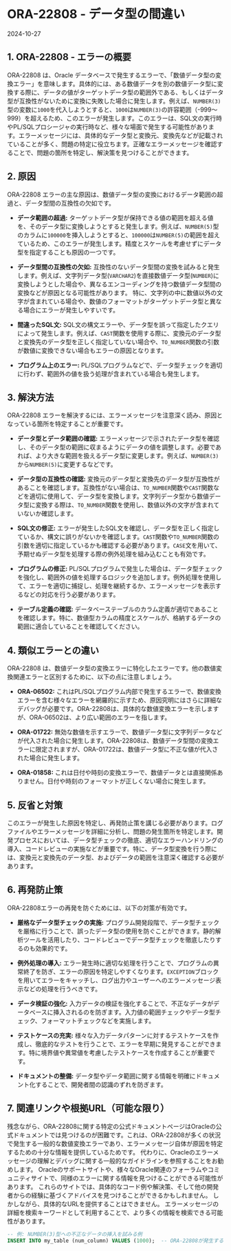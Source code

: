 # ORA-22808 - データ型の間違い
2024-10-27

## 1. ORA-22808 - エラーの概要

ORA-22808 は、Oracle データベースで発生するエラーで、「数値データ型の変換エラー」を意味します。具体的には、ある数値データを別の数値データ型に変換する際に、データの値がターゲットデータ型の範囲外である、もしくはデータ型が互換性がないために変換に失敗した場合に発生します。例えば、`NUMBER(3)`型の変数に`1000`を代入しようとすると、`1000`は`NUMBER(3)`の許容範囲（-999～999）を超えるため、このエラーが発生します。このエラーは、SQL文の実行時やPL/SQLプロシージャの実行時など、様々な場面で発生する可能性があります。エラーメッセージには、具体的なデータ型と変換元、変換先などが記載されていることが多く、問題の特定に役立ちます。正確なエラーメッセージを確認することで、問題の箇所を特定し、解決策を見つけることができます。


## 2. 原因

ORA-22808 エラーの主な原因は、数値データ型の変換におけるデータ範囲の超過と、データ型間の互換性の欠如です。

* **データ範囲の超過:**  ターゲットデータ型が保持できる値の範囲を超える値を、そのデータ型に変換しようとすると発生します。例えば、`NUMBER(5)`型のカラムに`100000`を挿入しようとすると、`100000`は`NUMBER(5)`の範囲を超えているため、このエラーが発生します。精度とスケールを考慮せずにデータ型を指定することも原因の一つです。

* **データ型間の互換性の欠如:** 互換性のないデータ型間の変換を試みると発生します。例えば、文字列データ型(`VARCHAR2`)を直接数値データ型(`NUMBER`)に変換しようとした場合や、異なるエンコーディングを持つ数値データ型間の変換などが原因となる可能性があります。  特に、文字列の中に数値以外の文字が含まれている場合や、数値のフォーマットがターゲットデータ型と異なる場合にエラーが発生しやすいです。

* **間違ったSQL文:** SQL文の構文エラーや、データ型を誤って指定したクエリによって発生します。例えば、`CAST`関数を使用する際に、変換元のデータ型と変換先のデータ型を正しく指定していない場合や、`TO_NUMBER`関数の引数が数値に変換できない場合もエラーの原因となります。

* **プログラム上のエラー:** PL/SQLプログラムなどで、データ型チェックを適切に行わず、範囲外の値を扱う処理が含まれている場合も発生します。


## 3. 解決方法

ORA-22808 エラーを解決するには、エラーメッセージを注意深く読み、原因となっている箇所を特定することが重要です。

* **データ型とデータ範囲の確認:**  エラーメッセージで示されたデータ型を確認し、そのデータ型の範囲に収まるようにデータの値を調整します。必要であれば、より大きな範囲を扱えるデータ型に変更します。例えば、`NUMBER(3)`から`NUMBER(5)`に変更するなどです。

* **データ型の互換性の確認:**  変換元のデータ型と変換先のデータ型が互換性があることを確認します。互換性がない場合は、`TO_NUMBER`関数や`CAST`関数などを適切に使用して、データ型を変換します。文字列データ型から数値データ型に変換する際は、`TO_NUMBER`関数を使用し、数値以外の文字が含まれていないか確認します。

* **SQL文の修正:** エラーが発生したSQL文を確認し、データ型を正しく指定しているか、構文に誤りがないかを確認します。`CAST`関数や`TO_NUMBER`関数の引数を適切に指定しているかも確認する必要があります。`CASE`文を用いて、予期せぬデータ型を処理する際の例外処理を組み込むことも有効です。

* **プログラムの修正:** PL/SQLプログラムで発生した場合は、データ型チェックを強化し、範囲外の値を処理するロジックを追加します。例外処理を使用して、エラーを適切に捕捉し、処理を継続するか、エラーメッセージを表示するなどの対応を行う必要があります。

* **テーブル定義の確認:** データベーステーブルのカラム定義が適切であることを確認します。特に、数値型カラムの精度とスケールが、格納するデータの範囲に適合していることを確認してください。


## 4. 類似エラーとの違い

ORA-22808 は、数値データ型の変換エラーに特化したエラーです。他の数値変換関連エラーと区別するために、以下の点に注意しましょう。

* **ORA-06502:**  これはPL/SQLプログラム内部で発生するエラーで、数値変換エラーを含む様々なエラーを網羅的に示すため、原因究明にはさらに詳細なデバッグが必要です。ORA-22808は、具体的な数値変換エラーを示しますが、ORA-06502は、より広い範囲のエラーを指します。

* **ORA-01722:** 無効な数値を示すエラーで、数値データ型に文字列データなどが代入された場合に発生します。ORA-22808は、数値データ型間の変換エラーに限定されますが、ORA-01722は、数値データ型に不正な値が代入された場合に発生します。

* **ORA-01858:** これは日付や時刻の変換エラーで、数値データとは直接関係ありません。日付や時刻のフォーマットが正しくない場合に発生します。


## 5. 反省と対策

このエラーが発生した原因を特定し、再発防止策を講じる必要があります。ログファイルやエラーメッセージを詳細に分析し、問題の発生箇所を特定します。開発プロセスにおいては、データ型チェックの徹底、適切なエラーハンドリングの導入、コードレビューの実施などが重要です。特に、データ型変換を行う際には、変換元と変換先のデータ型、およびデータの範囲を注意深く確認する必要があります。


## 6. 再発防止策

ORA-22808エラーの再発を防ぐためには、以下の対策が有効です。

* **厳格なデータ型チェックの実施:**  プログラム開発段階で、データ型チェックを厳格に行うことで、誤ったデータ型の使用を防ぐことができます。静的解析ツールを活用したり、コードレビューでデータ型チェックを徹底したりするのも効果的です。

* **例外処理の導入:**  エラー発生時に適切な処理を行うことで、プログラムの異常終了を防ぎ、エラーの原因を特定しやすくなります。`EXCEPTION`ブロックを用いてエラーをキャッチし、ログ出力やユーザーへのエラーメッセージ表示などの処理を行うべきです。

* **データ検証の強化:** 入力データの検証を強化することで、不正なデータがデータベースに挿入されるのを防ぎます。入力値の範囲チェックやデータ型チェック、フォーマットチェックなどを実施します。

* **テストケースの充実:**  様々な入力データパターンに対するテストケースを作成し、徹底的なテストを行うことで、エラーを早期に発見することができます。特に境界値や異常値を考慮したテストケースを作成することが重要です。

* **ドキュメントの整備:**  データ型やデータ範囲に関する情報を明確にドキュメント化することで、開発者間の認識のずれを防ぎます。


## 7. 関連リンクや根拠URL（可能な限り）

残念ながら、ORA-22808に関する特定の公式ドキュメントページはOracleの公式ドキュメントでは見つけるのが困難です。これは、ORA-22808が多くの状況で発生する一般的な数値変換エラーであり、エラーメッセージ自体が原因を特定するための十分な情報を提供しているためです。  代わりに、Oracleのエラーメッセージの理解とデバッグに関する一般的なガイドラインを参照することをお勧めします。  Oracleのサポートサイトや、様々なOracle関連のフォーラムやコミュニティサイトで、同様のエラーに関する情報を見つけることができる可能性があります。  これらのサイトでは、具体的なコード例や解決策、そして他の開発者からの経験に基づくアドバイスを見つけることができるかもしれません。  しかしながら、具体的なURLを提供することはできません。  エラーメッセージの詳細を検索キーワードとして利用することで、より多くの情報を検索できる可能性があります。


```sql
-- 例: NUMBER(3)型への不正なデータの挿入を試みる例
INSERT INTO my_table (num_column) VALUES (1000);  -- ORA-22808が発生する可能性があります。
```